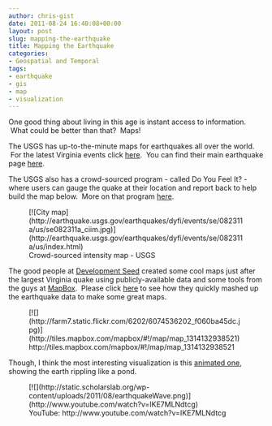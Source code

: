 ```yaml
---
author: chris-gist
date: 2011-08-24 16:40:08+00:00
layout: post
slug: mapping-the-earthquake
title: Mapping the Earthquake
categories:
- Geospatial and Temporal
tags:
- earthquake
- gis
- map
- visualization
---
```


One good thing about living in this age is instant access to information.  What could be better than that?  Maps!

The USGS has up-to-the-minute maps for earthquakes all over the world.  For the latest Virginia events click [here](http://earthquake.usgs.gov/earthquakes/recenteqsus/Maps/US2/37.39.-79.-77.php).  You can find their main earthquake page [here](http://earthquake.usgs.gov/earthquakes/).

The USGS also has a crowd-sourced program - called Do You Feel It? - where users can gauge the quake at their location and report back to help build the map below.  More on that program [here](http://earthquake.usgs.gov/earthquakes/dyfi/).

<figure>
  [![City map](http://earthquake.usgs.gov/earthquakes/dyfi/events/se/082311a/us/se082311a_ciim.jpg)](http://earthquake.usgs.gov/earthquakes/dyfi/events/se/082311a/us/index.html)
  <figcaption> Crowd-sourced intensity map - USGS</figcaption>
</figure>

The good people at [Development Seed](http://developmentseed.org/) created some cool maps just after the largest Virginia quake using publicly-available data and some tools from the guys at [MapBox](http://mapbox.com/).  Please click [here](http://developmentseed.org/blog/2011/aug/23/map-todays-east-cost-earthquake-available-mapbox) to see how they quickly mashed up the earthquake data to make some great maps.

<figure>
  [![](http://farm7.static.flickr.com/6202/6074536202_f060ba45dc.jpg)](http://tiles.mapbox.com/mapbox/#!/map/map_1314132938521)
  <figcaption> http://tiles.mapbox.com/mapbox/#!/map/map_1314132938521</figcaption>
</figure>



Though, I think the most interesting visualization is this [animated one](http://youtu.be/IKE7MLNdtcg), showing the earth rippling like a pond.



<figure>
  [![](http://static.scholarslab.org/wp-content/uploads/2011/08/earthquakeWave.png)](http://www.youtube.com/watch?v=IKE7MLNdtcg)
  <figcaption> YouTube: http://www.youtube.com/watch?v=IKE7MLNdtcg</figcaption>
</figure>
